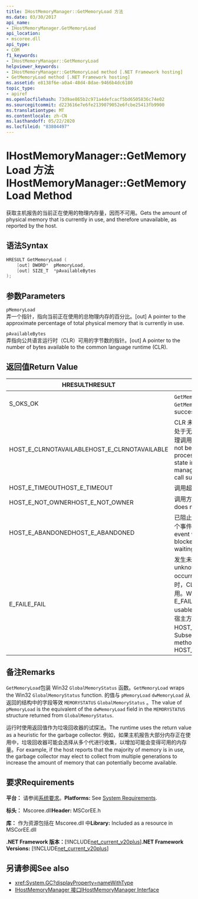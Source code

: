 ```yaml
---
title: IHostMemoryManager::GetMemoryLoad 方法
ms.date: 03/30/2017
api_name:
- IHostMemoryManager.GetMemoryLoad
api_location:
- mscoree.dll
api_type:
- COM
f1_keywords:
- IHostMemoryManager::GetMemoryLoad
helpviewer_keywords:
- IHostMemoryManager::GetMemoryLoad method [.NET Framework hosting]
- GetMemoryLoad method [.NET Framework hosting]
ms.assetid: e8138f6e-a0a4-48d4-8dae-9466b4dc6180
topic_type:
- apiref
ms.openlocfilehash: 73d9ae865b2c971a4defcacf5bd6505836c74e02
ms.sourcegitcommit: d223616e7e6fe2139079052e6fcbe25413fb9900
ms.translationtype: MT
ms.contentlocale: zh-CN
ms.lasthandoff: 05/22/2020
ms.locfileid: "83804497"
---
```

# <a name="ihostmemorymanagergetmemoryload-method"></a><span data-ttu-id="89db0-102">IHostMemoryManager::GetMemoryLoad 方法</span><span class="sxs-lookup"><span data-stu-id="89db0-102">IHostMemoryManager::GetMemoryLoad Method</span></span>
<span data-ttu-id="89db0-103">获取主机报告的当前正在使用的物理内存量，因而不可用。</span><span class="sxs-lookup"><span data-stu-id="89db0-103">Gets the amount of physical memory that is currently in use, and therefore unavailable, as reported by the host.</span></span>  
  
## <a name="syntax"></a><span data-ttu-id="89db0-104">语法</span><span class="sxs-lookup"><span data-stu-id="89db0-104">Syntax</span></span>  
  
```cpp  
HRESULT GetMemoryLoad (  
    [out] DWORD*  pMemoryLoad,
    [out] SIZE_T  *pAvailableBytes  
);  
```  
  
## <a name="parameters"></a><span data-ttu-id="89db0-105">参数</span><span class="sxs-lookup"><span data-stu-id="89db0-105">Parameters</span></span>  
 `pMemoryLoad`  
 <span data-ttu-id="89db0-106">弄一个指针，指向当前正在使用的总物理内存的百分比。</span><span class="sxs-lookup"><span data-stu-id="89db0-106">[out] A pointer to the approximate percentage of total physical memory that is currently in use.</span></span>  
  
 `pAvailableBytes`  
 <span data-ttu-id="89db0-107">弄指向公共语言运行时（CLR）可用的字节数的指针。</span><span class="sxs-lookup"><span data-stu-id="89db0-107">[out] A pointer to the number of bytes available to the common language runtime (CLR).</span></span>  
  
## <a name="return-value"></a><span data-ttu-id="89db0-108">返回值</span><span class="sxs-lookup"><span data-stu-id="89db0-108">Return Value</span></span>  
  
|<span data-ttu-id="89db0-109">HRESULT</span><span class="sxs-lookup"><span data-stu-id="89db0-109">HRESULT</span></span>|<span data-ttu-id="89db0-110">说明</span><span class="sxs-lookup"><span data-stu-id="89db0-110">Description</span></span>|  
|-------------|-----------------|  
|<span data-ttu-id="89db0-111">S_OK</span><span class="sxs-lookup"><span data-stu-id="89db0-111">S_OK</span></span>|<span data-ttu-id="89db0-112">`GetMemoryLoad`已成功返回。</span><span class="sxs-lookup"><span data-stu-id="89db0-112">`GetMemoryLoad` returned successfully.</span></span>|  
|<span data-ttu-id="89db0-113">HOST_E_CLRNOTAVAILABLE</span><span class="sxs-lookup"><span data-stu-id="89db0-113">HOST_E_CLRNOTAVAILABLE</span></span>|<span data-ttu-id="89db0-114">CLR 未加载到进程中，或 CLR 处于无法运行托管代码或成功处理调用的状态。</span><span class="sxs-lookup"><span data-stu-id="89db0-114">The CLR has not been loaded into a process, or the CLR is in a state in which it cannot run managed code or process the call successfully.</span></span>|  
|<span data-ttu-id="89db0-115">HOST_E_TIMEOUT</span><span class="sxs-lookup"><span data-stu-id="89db0-115">HOST_E_TIMEOUT</span></span>|<span data-ttu-id="89db0-116">调用超时。</span><span class="sxs-lookup"><span data-stu-id="89db0-116">The call timed out.</span></span>|  
|<span data-ttu-id="89db0-117">HOST_E_NOT_OWNER</span><span class="sxs-lookup"><span data-stu-id="89db0-117">HOST_E_NOT_OWNER</span></span>|<span data-ttu-id="89db0-118">调用方不拥有该锁。</span><span class="sxs-lookup"><span data-stu-id="89db0-118">The caller does not own the lock.</span></span>|  
|<span data-ttu-id="89db0-119">HOST_E_ABANDONED</span><span class="sxs-lookup"><span data-stu-id="89db0-119">HOST_E_ABANDONED</span></span>|<span data-ttu-id="89db0-120">已阻止的线程或纤程正在等待某个事件时，该事件被取消。</span><span class="sxs-lookup"><span data-stu-id="89db0-120">An event was canceled while a blocked thread or fiber was waiting on it.</span></span>|  
|<span data-ttu-id="89db0-121">E_FAIL</span><span class="sxs-lookup"><span data-stu-id="89db0-121">E_FAIL</span></span>|<span data-ttu-id="89db0-122">发生未知的灾难性故障。</span><span class="sxs-lookup"><span data-stu-id="89db0-122">An unknown catastrophic failure occurred.</span></span> <span data-ttu-id="89db0-123">当方法返回 E_FAIL 时，CLR 在该进程内将不再可用。</span><span class="sxs-lookup"><span data-stu-id="89db0-123">When a method returns E_FAIL, the CLR is no longer usable within the process.</span></span> <span data-ttu-id="89db0-124">对宿主方法的后续调用会返回 HOST_E_CLRNOTAVAILABLE。</span><span class="sxs-lookup"><span data-stu-id="89db0-124">Subsequent calls to hosting methods return HOST_E_CLRNOTAVAILABLE.</span></span>|  
  
## <a name="remarks"></a><span data-ttu-id="89db0-125">备注</span><span class="sxs-lookup"><span data-stu-id="89db0-125">Remarks</span></span>  
 <span data-ttu-id="89db0-126">`GetMemoryLoad`包装 Win32 `GlobalMemoryStatus` 函数。</span><span class="sxs-lookup"><span data-stu-id="89db0-126">`GetMemoryLoad` wraps the Win32 `GlobalMemoryStatus` function.</span></span> <span data-ttu-id="89db0-127">的值与 `pMemoryLoad` `dwMemoryLoad` 从返回的结构中的字段等效 `MEMORYSTATUS` `GlobalMemoryStatus` 。</span><span class="sxs-lookup"><span data-stu-id="89db0-127">The value of `pMemoryLoad` is the equivalent of the `dwMemoryLoad` field in the `MEMORYSTATUS` structure returned from `GlobalMemoryStatus`.</span></span>  
  
 <span data-ttu-id="89db0-128">运行时使用返回值作为垃圾回收器的试探法。</span><span class="sxs-lookup"><span data-stu-id="89db0-128">The runtime uses the return value as a heuristic for the garbage collector.</span></span> <span data-ttu-id="89db0-129">例如，如果主机报告大部分内存正在使用中，垃圾回收器可能会选择从多个代进行收集，以增加可能会变得可用的内存量。</span><span class="sxs-lookup"><span data-stu-id="89db0-129">For example, if the host reports that the majority of memory is in use, the garbage collector may elect to collect from multiple generations to increase the amount of memory that can potentially become available.</span></span>  
  
## <a name="requirements"></a><span data-ttu-id="89db0-130">要求</span><span class="sxs-lookup"><span data-stu-id="89db0-130">Requirements</span></span>  
 <span data-ttu-id="89db0-131">**平台：** 请参阅[系统要求](../../get-started/system-requirements.md)。</span><span class="sxs-lookup"><span data-stu-id="89db0-131">**Platforms:** See [System Requirements](../../get-started/system-requirements.md).</span></span>  
  
 <span data-ttu-id="89db0-132">**标头：** Mscoree.dll</span><span class="sxs-lookup"><span data-stu-id="89db0-132">**Header:** MSCorEE.h</span></span>  
  
 <span data-ttu-id="89db0-133">**库：** 作为资源包括在 Mscoree.dll 中</span><span class="sxs-lookup"><span data-stu-id="89db0-133">**Library:** Included as a resource in MSCorEE.dll</span></span>  
  
 <span data-ttu-id="89db0-134">**.NET Framework 版本：**[!INCLUDE[net_current_v20plus](../../../../includes/net-current-v20plus-md.md)]</span><span class="sxs-lookup"><span data-stu-id="89db0-134">**.NET Framework Versions:** [!INCLUDE[net_current_v20plus](../../../../includes/net-current-v20plus-md.md)]</span></span>  
  
## <a name="see-also"></a><span data-ttu-id="89db0-135">另请参阅</span><span class="sxs-lookup"><span data-stu-id="89db0-135">See also</span></span>

- <xref:System.GC?displayProperty=nameWithType>
- [<span data-ttu-id="89db0-136">IHostMemoryManager 接口</span><span class="sxs-lookup"><span data-stu-id="89db0-136">IHostMemoryManager Interface</span></span>](ihostmemorymanager-interface.md)
